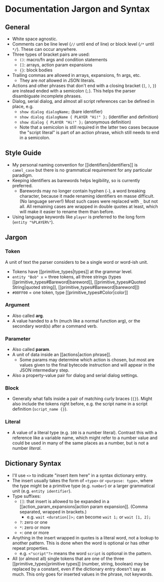 # Documentation Jargon and Syntax

## General

- White space agnostic.
- Comments can be line level (`//` until end of line) or block level (`/*` until `*/`). These can occur anywhere.
- Three types of bracket pairs are used:
    - `()`: macro/fn args and condition statements
    - `[]`: arrays, action param expansions
    - `{}`: block bodies
- Trailing commas are allowed in arrays, expansions, fn args, etc.
    - They are _not_ allowed in JSON literals.
- Actions and other phrases that don't end with a closing bracket (`]`, `)`, `}`) are instead ended with a semicolon (`;`). This helps the parser disambiguate incomplete phrases.
- Dialog, serial dialog, and almost all script references can be defined in place, e.g.
    - `show dialog dialogName;` (bare identifier)
    - `show dialog dialogName { PLAYER "Hi!" };` (identifier and definition)
    - `show dialog { PLAYER "Hi!" };` (anonymous definition)
    - Note that a semicolon is still required in the latter two cases because the "script literal" is part of an action phrase, which still needs to end in a semicolon.

## Style Guide

- My personal naming convention for [[identifiers|identifiers]] is `camel_case` but there is no grammatical requirement for any particular paradigm.
- Keeping identifiers as barewords helps legibility, so is currently preferred.
    - Barewords may no longer contain hyphen (`-`), a word breaking character, because it made renaming identifiers en masse difficult. (No language server!) Most such cases were replaced with `_` but not all. All remaining cases are wrapped in double quotes at least, which will make it easier to rename them than before.
- Using language keywords like `player` is preferred to the long form (`entity "%PLAYER%"`).

## Jargon

### Token

A unit of text the parser considers to be a single word or word-ish unit.

- Tokens have [[primitive_types|types]] at the grammar level.
- `entity "Bob" x` = three tokens, all three strings (types [[primitive_types#Bareword|bareword]], [[primitive_types#Quoted String|quoted string]], [[primitive_types#Bareword|bareword]])
- `#00FF00` = one token, type [[primitive_types#Color|color]]

### Argument

- Also called **arg**.
- A value handed to a fn (much like a normal function arg), or the secondary word(s) after a command verb.

### Parameter

- Also called **param**.
- A unit of data inside an [[actions|action phrase]].
	- Some params may determine which action is chosen, but most are values given to the final bytecode instruction and will appear in the JSON intermediary step.
- Also a property-value pair for dialog and serial dialog settings.

### Block

- Generally what falls inside a pair of matching curly braces (`{}`). Might also include the tokens right before, e.g. the script name in a script definition (`script_name {}`).

### Literal

- A value of a literal type (e.g. `100` is a number literal). Contrast this with a reference like a variable name, which might refer to a number value and could be used in many of the same places as a number, but is not a number _literal_.

## Dictionary Syntax

- I'll use `<>` to indicate "insert item here" in a syntax dictionary entry.
- The insert usually takes the form of `<type>` or  `<purpose: type>`, where the type might be a primitive type (e.g. `number`) or a larger grammatical unit (e.g. `entity identifier`).
- Type suffixes:
	- `[]`: that insert is allowed to be expanded in a [[action_param_expansions|action param expansion]]. (Comma separated, wrapped in brackets.)
		- e.g. `wait <duration[]>;` can become `wait 1;` or `wait [1, 2];`
	- `?`: zero or one
	- `*`: zero or more
	- `+`: one or more
- Anything in the insert wrapped in quotes is a literal word, not a lookup to another pattern. This is done when the word is optional or has other repeat properties.
	- e.g. `<"script"?>` means the word `script` is optional in the pattern.
- All (or almost all) single tokens that are one of the three [[primitive_types|primitive types]] (number, string, boolean) may be replaced by a constant, even if the dictionary entry doesn't say as much. This only goes for inserted values in the phrase, not keywords.
